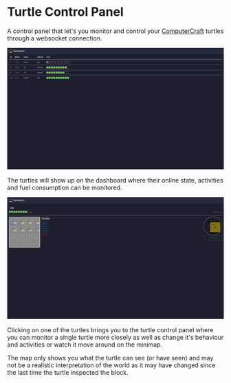 # Turtle Control Panel

A control panel that let's you monitor and control your [ComputerCraft](https://www.computercraft.info/) turtles through a websocket connection.

![Dashboard](/screenshots/Dashboard.png)

The turtles will show up on the dashboard where their online state, activities and fuel consumption can be monitored.

![Turtle](/screenshots/Turtle.png)

Clicking on one of the turtles brings you to the turtle control panel where you can monitor a single turtle more closely as well as change it's behaviour and activities or watch it move around on the minimap.

The map only shows you what the turtle can see (or have seen) and may not be a realistic interpretation of the world as it may have changed since the last time the turtle inspected the block.
